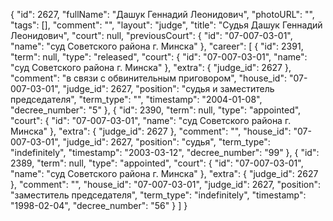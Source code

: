 {
    "id": 2627,
    "fullName": "Дашук Геннадий Леонидович",
    "photoURL": "",
    "tags": [],
    "comment": "",
    "layout": "judge",
    "title": "Судья Дашук Геннадий Леонидович",
    "court": null,
    "previousCourt": {
        "id": "07-007-03-01",
        "name": "суд Советского района г. Минска"
    },
    "career": [
        {
            "id": 2391,
            "term": null,
            "type": "released",
            "court": {
                "id": "07-007-03-01",
                "name": "суд Советского района г. Минска"
            },
            "extra": {
                "judge_id": 2627
            },
            "comment": "в связи с обвинительным приговором",
            "house_id": "07-007-03-01",
            "judge_id": 2627,
            "position": "судья и заместитель председателя",
            "term_type": "",
            "timestamp": "2004-01-08",
            "decree_number": "5"
        },
        {
            "id": 2390,
            "term": null,
            "type": "appointed",
            "court": {
                "id": "07-007-03-01",
                "name": "суд Советского района г. Минска"
            },
            "extra": {
                "judge_id": 2627
            },
            "comment": "",
            "house_id": "07-007-03-01",
            "judge_id": 2627,
            "position": "судья",
            "term_type": "indefinitely",
            "timestamp": "2003-03-12",
            "decree_number": "99"
        },
        {
            "id": 2389,
            "term": null,
            "type": "appointed",
            "court": {
                "id": "07-007-03-01",
                "name": "суд Советского района г. Минска"
            },
            "extra": {
                "judge_id": 2627
            },
            "comment": "",
            "house_id": "07-007-03-01",
            "judge_id": 2627,
            "position": "заместитель председателя",
            "term_type": "indefinitely",
            "timestamp": "1998-02-04",
            "decree_number": "56"
        }
    ]
}